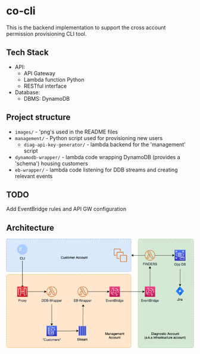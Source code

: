 # co-cli

This is the backend implementation to support the cross account permission 
provisioning CLI tool. 

## Tech Stack

- API:
  - API Gateway
  - Lambda function Python
  - RESTful interface
- Database:
  - DBMS: DynamoDB

## Project structure

- `images/` - 'png's used in the README files
- `management/` - Python script used for provisioning new users
    - `diag-api-key-generator/` - lambda backend for the 'management' script
- `dynamodb-wrapper/` - lambda code wrapping DynamoDB (provides a 'schema') housing customers
- `eb-wrapper/` - lambda code listening for DDB streams and creating relevant events

## TODO

Add EventBridge rules and API GW configuration 

## Architecture

![plot](./images/diag-flow-components.png?raw=true)
